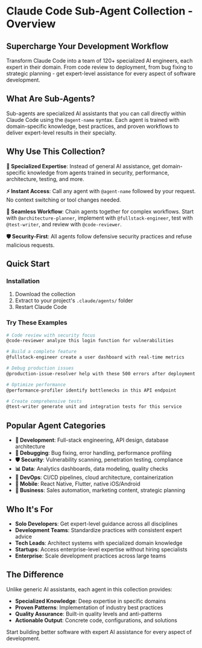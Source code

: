 # Claude Code Sub-Agent Collection - Overview

## Supercharge Your Development Workflow

Transform Claude Code into a team of 120+ specialized AI engineers, each expert in their domain. From code review to deployment, from bug fixing to strategic planning - get expert-level assistance for every aspect of software development.

## What Are Sub-Agents?

Sub-agents are specialized AI assistants that you can call directly within Claude Code using the `@agent-name` syntax. Each agent is trained with domain-specific knowledge, best practices, and proven workflows to deliver expert-level results in their specialty.

## Why Use This Collection?

**🎯 Specialized Expertise**: Instead of general AI assistance, get domain-specific knowledge from agents trained in security, performance, architecture, testing, and more.

**⚡ Instant Access**: Call any agent with `@agent-name` followed by your request. No context switching or tool changes needed.

**🔄 Seamless Workflow**: Chain agents together for complex workflows. Start with `@architecture-planner`, implement with `@fullstack-engineer`, test with `@test-writer`, and review with `@code-reviewer`.

**🛡️ Security-First**: All agents follow defensive security practices and refuse malicious requests.

## Quick Start

### Installation
1. Download the collection
2. Extract to your project's `.claude/agents/` folder
3. Restart Claude Code

### Try These Examples
```bash
# Code review with security focus
@code-reviewer analyze this login function for vulnerabilities

# Build a complete feature
@fullstack-engineer create a user dashboard with real-time metrics

# Debug production issues
@production-issue-resolver help with these 500 errors after deployment

# Optimize performance
@performance-profiler identify bottlenecks in this API endpoint

# Create comprehensive tests
@test-writer generate unit and integration tests for this service
```

## Popular Agent Categories

- **🔧 Development**: Full-stack engineering, API design, database architecture
- **🐛 Debugging**: Bug fixing, error handling, performance profiling
- **🛡️ Security**: Vulnerability scanning, penetration testing, compliance
- **📊 Data**: Analytics dashboards, data modeling, quality checks
- **🚀 DevOps**: CI/CD pipelines, cloud architecture, containerization
- **📱 Mobile**: React Native, Flutter, native iOS/Android
- **💼 Business**: Sales automation, marketing content, strategic planning

## Who It's For

- **Solo Developers**: Get expert-level guidance across all disciplines
- **Development Teams**: Standardize practices with consistent expert advice
- **Tech Leads**: Architect systems with specialized domain knowledge
- **Startups**: Access enterprise-level expertise without hiring specialists
- **Enterprise**: Scale development practices across large teams

## The Difference

Unlike generic AI assistants, each agent in this collection provides:
- **Specialized Knowledge**: Deep expertise in specific domains
- **Proven Patterns**: Implementation of industry best practices
- **Quality Assurance**: Built-in quality levels and anti-patterns
- **Actionable Output**: Concrete code, configurations, and solutions

Start building better software with expert AI assistance for every aspect of development.